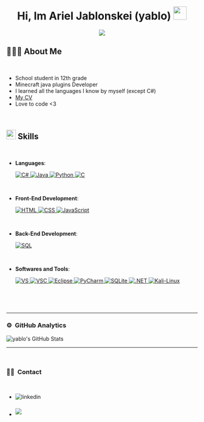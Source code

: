 
<h1 align="center"><b>Hi, Im Ariel Jablonskei (yablo) </b><img src="https://media.giphy.com/media/hvRJCLFzcasrR4ia7z/giphy.gif" width="35"></h1>
<!--  -->
<p align="center">
  <img src="https://readme-typing-svg.herokuapp.com/?font=Time+New+Roman&color=cyan&size=35&center=true&vCenter=true&width=600&height=100&lines=Ariel/Yablo/Yabelo;Self+Taught+Developer;Love+to+code..%3C3">
</p>


## 👨🏻‍💻<b> About Me</b>

<br>

- School student in 12th grade
- Minecraft java plugins Developer
- I learned all the languages I know by myself (except C#)
- [My CV]()
- Love to code <3

<br>

## <img src="https://media2.giphy.com/media/QssGEmpkyEOhBCb7e1/giphy.gif?cid=ecf05e47a0n3gi1bfqntqmob8g9aid1oyj2wr3ds3mg700bl&rid=giphy.gif" width ="25"><b>  Skills</b>
<br>

<p align="center">

- **Languages**:

  <a href="https://learn.microsoft.com/en-us/dotnet/csharp//" target="_blank"> 
    <img alt="C#" src="https://img.shields.io/badge/CSharp-%23ED8B00.svg?color=00599C&style=for-the-badge&logo=csharp&logoColor=white">
  </a> 

  <a href="https://www.java.com" target="_blank"> 
    <img alt="Java" src="https://img.shields.io/badge/Java-%23ED8B00.svg?logo=java&style=for-the-badge&logoColor=white">
  </a>

  <a href="https://www.python.org" target="_blank">
    <img alt="Python" src="https://img.shields.io/badge/Python-%2314354C.svg?logo=python&style=for-the-badge&logoColor=white">
  </a>

  <a href="https://www.cprogramming.com/" target="_blank"> 
    <img alt="C" src="https://img.shields.io/badge/C-%232370ED.svg?logo=c&style=for-the-badge&logoColor=white">
  </a> 

<br>   
    
- **Front-End Development**:

  <a href="https://www.w3.org/html/" target="_blank"> 
   <img alt="HTML" src="https://img.shields.io/badge/HTML5-%23E34F26.svg?logo=html5&style=for-the-badge&logoColor=white">
  </a>   
  
  <a href="https://www.w3schools.com/css/" target="_blank">
    <img alt="CSS" src="https://img.shields.io/badge/CSS3-%231572B6.svg?logo=css3&style=for-the-badge&logoColor=white">
  </a> 
  
  <a href="https://developer.mozilla.org/en-US/docs/Web/JavaScript" target="_blank"> 
    <img alt="JavaScript" src="https://img.shields.io/badge/JavaScript-%23F7DF1E.svg?logo=javascript&style=for-the-badge&logoColor=black">
  </a>

<br>

- **Back-End Development**:
    
  <a href="https://www.sqlite.org/index.html" target="_blank"> 
   <img alt="SQL" src="https://img.shields.io/badge/SQL-%23E34F26.svg?color=003B57&style=for-the-badge&logo=sqlite&logoColor=white">
  </a>

<br>

- **Softwares and Tools**:

  <a href="https://visualstudio.microsoft.com/" target="_blank">
    <img alt="VS" src="https://img.shields.io/badge/Visual%20Studio-0078d7.svg?color=5C2D91&style=for-the-badge&logo=visual-studio&logoColor=white">
  </a> 
  
  <a href="https://code.visualstudio.com/" target="_blank"> 
   <img alt="VSC" src="https://img.shields.io/badge/Visual%20Studio%20Code-0078d7.svg?style=for-the-badge&logo=visual-studio-code&logoColor=white">
  </a>   
  
  <a href="https://www.eclipse.org/" target="_blank"> 
    <img alt="Eclipse" src="https://img.shields.io/badge/Eclipse-0078d7.svg?color=2C2255&style=for-the-badge&logo=eclipse&logoColor=white">
  </a>

  <a href="https://www.jetbrains.com/pycharm/" target="_blank"> 
    <img alt="PyCharm" src="https://img.shields.io/badge/PyCharm-0078d7.svg?color=000000&style=for-the-badge&logo=pycharm&logoColor=white">
  </a>

  <a href="https://www.sqlite.org/index.html" target="_blank"> 
   <img alt="SQLite" src="https://img.shields.io/badge/SQLite-%23E34F26.svg?color=003B57&style=for-the-badge&logo=sqlite&logoColor=white">
  </a>

  <a href="https://dotnet.microsoft.com/en-us/" target="_blank"> 
   <img alt=".NET" src="https://img.shields.io/badge/.NET-%23E34F26.svg?color=512BD4&style=for-the-badge&logo=.NET&logoColor=white">
  </a>

  <a href="https://www.kali.org/" target="_blank"> 
   <img alt="Kali-Linux" src="https://img.shields.io/badge/Kali%20Linux-%23E34F26.svg?style=for-the-badge&color=557C94&logo=kalilinux&logoColor=white">
  </a>

<br>

</p>

<br>


-----

### ⚙️ &nbsp;**GitHub Analytics**

 <img  alt="yablo's GitHub Stats" src="https://github-readme-stats-eight-theta.vercel.app/api?username=yabelo&show_icons=true&theme=algolia&include_all_commits=true&count_private=true" />


-----

<br>

### 🤝🏻 &nbsp;**Contact**

<br>
<div align='left'>

<ul>

<li>
<img src="https://img.shields.io/badge/discord:%20%20yblo-%2300acee.svg?color=5865F2&style=for-the-badge&logo=discord&logoColor=white" alt=linkedin style="margin-bottom: 5px;"/>

</li>

<br>

<li>
<a href="mailto:arieljab2@gmail.com" target="_blank">
<img src="https://img.shields.io/badge/gmail:%20%20arieljab2-%23EA4335.svg?style=for-the-badge&logo=gmail&logoColor=white" t=mail style="margin-bottom: 5px;" />
</a>
</li>
	
</ul>
</div>
